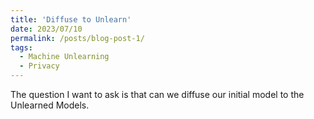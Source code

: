 ```yaml
---
title: 'Diffuse to Unlearn'
date: 2023/07/10
permalink: /posts/blog-post-1/
tags:
  - Machine Unlearning
  - Privacy
---
```


The question I want to ask is that can we diffuse our initial model to the Unlearned Models.